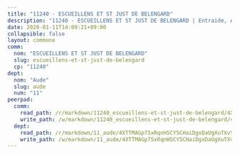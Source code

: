 ```yaml
---
title: "11240 - ESCUEILLENS ET ST JUST DE BELENGARD"
description: "11240 - ESCUEILLENS ET ST JUST DE BELENGARD | Entraide, Annonces, Initiatives"
date: 2020-01-11T14:09:21+09:00
collapsible: false
layout: commune
comm:
  nom: "ESCUEILLENS ET ST JUST DE BELENGARD"
  slug: escueillens-et-st-just-de-belengard
  cp: "11240"
dept:
  nom: "Aude"
  slug: aude
  num: "11"
peerpad:
  comm:
    read_path: /r/markdown/11240_escueillens-et-st-just-de-belengard/4XTTMHDzruik1iuu35sd5FmYDeKB3HYRRD1ACg2yrYd41PSfr
    write_path: /w/markdown/11240_escueillens-et-st-just-de-belengard/4XTTMHDzruik1iuu35sd5FmYDeKB3HYRRD1ACg2yrYd41PSfr-K3TgUFeC7Y1h14v7HkhpDwUnQw9BtuqDoLbDHrBsUB4CvuRMNij9oLSx2ehtRsaDntsqDf2g6Y3ooNSoEv3rM3AVwq3FVcjbpqXfqFzr3u9HyLrHc6xtekk6bf5o5E9v9dyyzMXW
  dept:
    read_path: /r/markdown/11_aude/4XTTMAGp75xRqnHSCY5CHaiDgxDaUgXuTXvSZDHnY1JdjJiUk
    write_path: /w/markdown/11_aude/4XTTMAGp75xRqnHSCY5CHaiDgxDaUgXuTXvSZDHnY1JdjJiUk-K3TgUenjCPDfs1W21bst2JvrPDW324QBfMvPid11puzXxXGQEeNw9p4QtfnUhSn4LYSwR6UDBQmdr3wFq2CDRGqNz2QynSm58zgCpz2PKP6Y24UTpxW22MudfeZ339ZPKnHm6XTr
---
```


